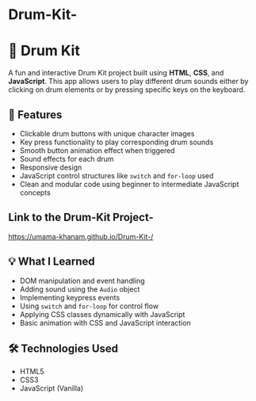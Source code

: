 # Drum-Kit-
# 🥁 Drum Kit

A fun and interactive Drum Kit project built using **HTML**, **CSS**, and **JavaScript**. This app allows users to play different drum sounds either by clicking on drum elements or by pressing specific keys on the keyboard.

## 🎯 Features

- Clickable drum buttons with unique character images
- Key press functionality to play corresponding drum sounds
- Smooth button animation effect when triggered
- Sound effects for each drum
- Responsive design 
- JavaScript control structures like `switch` and `for-loop` used
- Clean and modular code using beginner to intermediate JavaScript concepts
  
## Link to the Drum-Kit Project-
 https://umama-khanam.github.io/Drum-Kit-/

## 💡 What I Learned

- DOM manipulation and event handling
- Adding sound using the `Audio` object
- Implementing keypress events
- Using `switch` and `for-loop` for control flow
- Applying CSS classes dynamically with JavaScript
- Basic animation with CSS and JavaScript interaction

## 🛠️ Technologies Used

- HTML5
- CSS3
- JavaScript (Vanilla)




